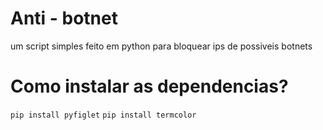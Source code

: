# Anti - botnet
um script simples feito em python para bloquear ips de possiveis botnets

# Como instalar as dependencias?

``` pip install pyfiglet ```
``` pip install termcolor ```
